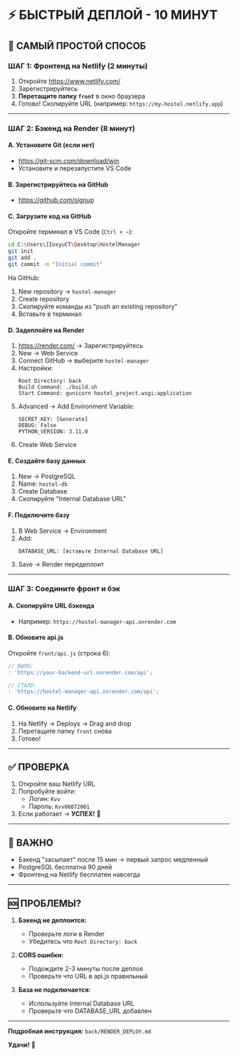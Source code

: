 # ⚡ БЫСТРЫЙ ДЕПЛОЙ - 10 МИНУТ

## 🎯 САМЫЙ ПРОСТОЙ СПОСОБ

### ШАГ 1: Фронтенд на Netlify (2 минуты)

1. Откройте https://www.netlify.com/
2. Зарегистрируйтесь
3. **Перетащите папку `front`** в окно браузера
4. Готово! Скопируйте URL (например: `https://my-hostel.netlify.app`)

---

### ШАГ 2: Бэкенд на Render (8 минут)

#### A. Установите Git (если нет)
- https://git-scm.com/download/win
- Установите и перезапустите VS Code

#### B. Зарегистрируйтесь на GitHub
- https://github.com/signup

#### C. Загрузите код на GitHub

Откройте терминал в VS Code (`Ctrl + ~`):

```bash
cd C:\Users\IIoxyuCT\Desktop\HostelManager
git init
git add .
git commit -m "Initial commit"
```

На GitHub:
1. New repository → `hostel-manager`
2. Create repository
3. Скопируйте команды из "push an existing repository"
4. Вставьте в терминал

#### D. Задеплойте на Render

1. https://render.com/ → Зарегистрируйтесь
2. New → Web Service
3. Connect GitHub → выберите `hostel-manager`
4. Настройки:
   ```
   Root Directory: back
   Build Command: ./build.sh
   Start Command: gunicorn hostel_project.wsgi:application
   ```
5. Advanced → Add Environment Variable:
   ```
   SECRET_KEY: [Generate]
   DEBUG: False
   PYTHON_VERSION: 3.11.0
   ```
6. Create Web Service

#### E. Создайте базу данных

1. New → PostgreSQL
2. Name: `hostel-db`
3. Create Database
4. Скопируйте "Internal Database URL"

#### F. Подключите базу

1. В Web Service → Environment
2. Add:
   ```
   DATABASE_URL: [вставьте Internal Database URL]
   ```
3. Save → Render передеплоит

---

### ШАГ 3: Соедините фронт и бэк

#### A. Скопируйте URL бэкенда
- Например: `https://hostel-manager-api.onrender.com`

#### B. Обновите api.js

Откройте `front/api.js` (строка 6):

```javascript
// БЫЛО:
: 'https://your-backend-url.onrender.com/api';

// СТАЛО:
: 'https://hostel-manager-api.onrender.com/api';
```

#### C. Обновите на Netlify

1. На Netlify → Deploys → Drag and drop
2. Перетащите папку `front` снова
3. Готово!

---

## ✅ ПРОВЕРКА

1. Откройте ваш Netlify URL
2. Попробуйте войти:
   - Логин: `Kvv`
   - Пароль: `Kvv08072001`
3. Если работает → **УСПЕХ!** 🎉

---

## 📝 ВАЖНО

- Бэкенд "засыпает" после 15 мин → первый запрос медленный
- PostgreSQL бесплатна 90 дней
- Фронтенд на Netlify бесплатен навсегда

---

## 🆘 ПРОБЛЕМЫ?

1. **Бэкенд не деплоится:**
   - Проверьте логи в Render
   - Убедитесь что `Root Directory: back`

2. **CORS ошибки:**
   - Подождите 2-3 минуты после деплоя
   - Проверьте что URL в api.js правильный

3. **База не подключается:**
   - Используйте Internal Database URL
   - Проверьте что DATABASE_URL добавлен

---

**Подробная инструкция:** `back/RENDER_DEPLOY.md`

**Удачи!** 🚀
